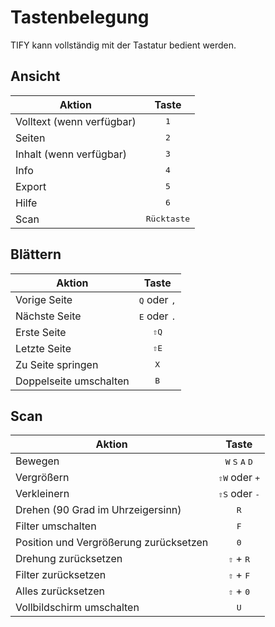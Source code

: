 # Tastenbelegung

TIFY kann vollständig mit der Tastatur bedient werden.

## Ansicht

| Aktion | Taste |
| --- | :---: |
| Volltext (wenn verfügbar) | <kbd>1</kbd> |
| Seiten | <kbd>2</kbd> |
| Inhalt (wenn verfügbar) | <kbd>3</kbd> |
| Info | <kbd>4</kbd> |
| Export | <kbd>5</kbd> |
| Hilfe | <kbd>6</kbd> |
| Scan | <kbd>Rücktaste</kbd> |

## Blättern

| Aktion | Taste |
| --- | :---: |
| Vorige Seite | <kbd>Q</kbd> oder <kbd>,</kbd> |
| Nächste Seite | <kbd>E</kbd> oder <kbd>.</kbd> |
| Erste Seite | <kbd>&#8679;Q</kbd> |
| Letzte Seite | <kbd>&#8679;E</kbd> |
| Zu Seite springen | <kbd>X</kbd> |
| Doppelseite umschalten | <kbd>B</kbd> |

## Scan

| Aktion | Taste |
| --- | :---: |
| Bewegen | <kbd>W</kbd> <kbd>S</kbd> <kbd>A</kbd> <kbd>D</kbd> |
| Vergrößern | <kbd>&#8679;W</kbd> oder <kbd>+</kbd> |
| Verkleinern | <kbd>&#8679;S</kbd> oder <kbd>-</kbd> |
| Drehen (90 Grad im Uhrzeigersinn) | <kbd>R</kbd> |
| Filter umschalten | <kbd>F</kbd> |
| Position und Vergrößerung zurücksetzen | <kbd>0</kbd> |
| Drehung zurücksetzen | <kbd>&#8679;</kbd> + <kbd>R</kbd> |
| Filter zurücksetzen| <kbd>&#8679;</kbd> + <kbd>F</kbd> |
| Alles zurücksetzen | <kbd>&#8679;</kbd> + <kbd>0</kbd> |
| Vollbildschirm umschalten | <kbd>U</kbd> |
